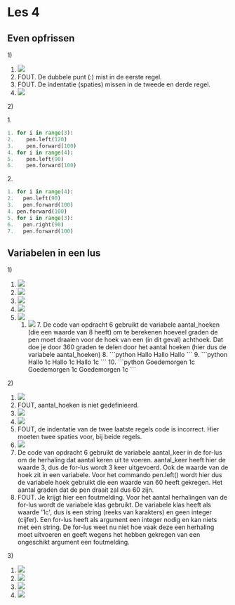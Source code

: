 # Les 4

## Even opfrissen

1\)

1. ![](<../../../.gitbook/assets/image-20190415165611900 (2) (4) (1) (1) (2).png>)
2. FOUT. De dubbele punt (:) mist in de eerste regel.
3. FOUT. De indentatie (spaties) missen in de tweede en derde regel.
4. ![](<../../../.gitbook/assets/les 4 1.4.PNG>)

2\)

1\.

```python
1. for i in range(3):
2.    pen.left(120)
3.    pen.forward(100)
4. for i in range(4):
5.    pen.left(90)
6.    pen.forward(100)
```

2\.

```python
1. for i in range(4):
2.   pen.left(90)
3.   pen.forward(100)
4. pen.forward(100)
5. for i in range(3):
6.   pen.right(90)
7.   pen.forward(100)
```

## Variabelen in een lus

1\)

1. ![](<../../../.gitbook/assets/image-20190415170006194 (3) (3) (3) (3) (3) (3) (3) (1) (1).png>)
2. ![](<../../../.gitbook/assets/image-20190415165611900 (2) (4) (1) (1) (1).png>)
3. ![](<../../../.gitbook/assets/image-20190415165852940 (2) (1) (1) (2).png>)
4. ![](<../../../.gitbook/assets/image-20190415165852940 (2) (1) (1) (3).png>)
5. ![](<../../../.gitbook/assets/image-20190415151021170 (2) (4) (4) (4) (4) (4) (4) (4) (1) (1).png>)
   1. ![](<../../../.gitbook/assets/image-20190415165852940 (2) (1) (2).png>) 7. De code van opdracht 6 gebruikt de variabele aantal\_hoeken (die een waarde van 8 heeft) om te berekenen hoeveel graden de pen moet draaien voor de hoek van een (in dit geval) achthoek. Dat doe je door 360 graden te delen door het aantal hoeken (hier dus de variabele aantal\_hoeken) 8. \`\`\`python Hallo Hallo Hallo \`\`\` 9. \`\`\`python Hallo 1c Hallo 1c Hallo 1c \`\`\` 10. \`\`\`python Goedemorgen 1c Goedemorgen 1c Goedemorgen 1c \`\`\`

2\)

1. ![](<../../../.gitbook/assets/image-20190415170006194 (3) (3) (3) (3) (3) (3) (3) (1) (1) (2).png>)
2. FOUT, aantal\_hoeken is niet gedefinieerd.
3. ![](../../../.gitbook/assets/image-20190416104310600.png)
4. ![](../../../.gitbook/assets/image-20190416104451721.png)
5. FOUT, de indentatie van de twee laatste regels code is incorrect. Hier moeten twee spaties voor, bij beide regels.&#x20;
6. ![](<../../../.gitbook/assets/image-20190415151021170 (2) (4) (4) (4) (4) (4) (4) (4) (1) (1) (1).png>)
7. De code van opdracht 6 gebruikt de variabele aantal\_keer in de for-lus om de herhaling dat aantal keren uit te voeren. aantal\_keer heeft hier de waarde 3, dus de for-lus wordt 3 keer uitgevoerd. Ook de waarde van de hoek zit in een variabele. Voor het commando pen.left() wordt hier dus de variabele hoek gebruikt die een waarde van 60 heeft gekregen. Het aantal graden dat de pen draait zal dus 60 zijn.
8. FOUT. Je krijgt hier een foutmelding. Voor het aantal herhalingen van de for-lus wordt de variabele klas gebruikt. De variabele klas heeft als waarde '1c', dus is een string (reeks van karakters) en geen integer (cijfer). Een for-lus heeft als argument een integer nodig en kan niets met een string. De for-lus weet nu niet hoe vaak deze een herhaling moet uitvoeren en geeft wegens het hebben gekregen van een ongeschikt argument een foutmelding.

3\)

1. ![](<../../../.gitbook/assets/image-20190415171210673 (1) (2) (2) (2) (2) (2) (2) (2) (1).png>)
2. ![](<../../../.gitbook/assets/image-20190415171156881 (2) (2) (2) (2) (2) (2) (2) (1) (1).png>)
3. ![](../../../.gitbook/assets/image-20190416110912808.png)
4. ![](../../../.gitbook/assets/image-20190416111050065.png)
